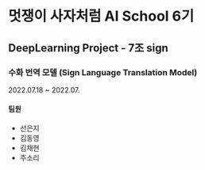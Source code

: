 # 멋쟁이 사자처럼 AI School 6기
## DeepLearning Project - 7조 sign
### 수화 번역 모델 (Sign Language Translation Model)
2022.07.18 ~ 2022.07.

#### 팀원
- 선은지
- 김동영
- 김채현
- 주소리